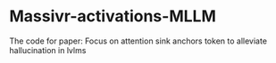 # Massivr-activations-MLLM
The code for paper: Focus on attention sink anchors token to alleviate hallucination in lvlms
